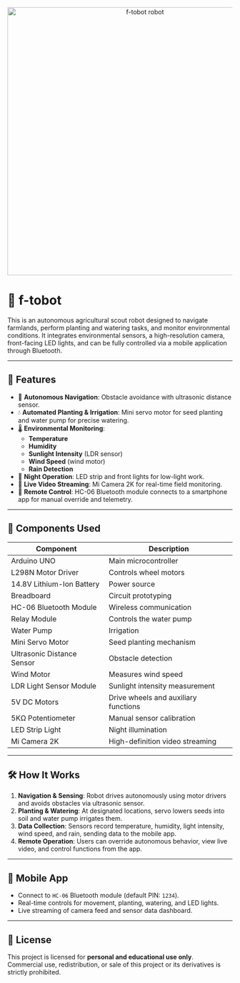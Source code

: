 <p align="center">
  <img src="https://github.com/user-attachments/assets/cbc32974-149c-4d6d-a58e-31533d7be94d" alt="f-tobot robot" style="width:600px; max-width:100%; height:auto;" />
</p>

# 🤖 f-tobot

This is an autonomous agricultural scout robot designed to navigate farmlands, perform planting and watering tasks, and monitor environmental conditions. It integrates environmental sensors, a high-resolution camera, front-facing LED lights, and can be fully controlled via a mobile application through Bluetooth.

---

## 🚀 Features

- 🌾 **Autonomous Navigation**: Obstacle avoidance with ultrasonic distance sensor.  
- 💧 **Automated Planting & Irrigation**: Mini servo motor for seed planting and water pump for precise watering.  
- 🌡️ **Environmental Monitoring**:  
  - **Temperature**  
  - **Humidity**  
  - **Sunlight Intensity** (LDR sensor)  
  - **Wind Speed** (wind motor)  
  - **Rain Detection**  
- 🌙 **Night Operation**: LED strip and front lights for low-light work.  
- 🎥 **Live Video Streaming**: Mi Camera 2K for real-time field monitoring.  
- 📱 **Remote Control**: HC-06 Bluetooth module connects to a smartphone app for manual override and telemetry.  

---

## 🧰 Components Used

| Component                        | Description                         |
|----------------------------------|-------------------------------------|
| Arduino UNO                      | Main microcontroller                |
| L298N Motor Driver               | Controls wheel motors               |
| 14.8V Lithium-Ion Battery        | Power source                        |
| Breadboard                       | Circuit prototyping                 |
| HC-06 Bluetooth Module           | Wireless communication              |
| Relay Module                     | Controls the water pump             |
| Water Pump                       | Irrigation                          |
| Mini Servo Motor                 | Seed planting mechanism             |
| Ultrasonic Distance Sensor       | Obstacle detection                  |
| Wind Motor                       | Measures wind speed                 |
| LDR Light Sensor Module          | Sunlight intensity measurement      |
| 5V DC Motors                     | Drive wheels and auxiliary functions|
| 5KΩ Potentiometer                | Manual sensor calibration           |
| LED Strip Light                  | Night illumination                  |
| Mi Camera 2K                     | High-definition video streaming     |

---

## 🛠️ How It Works

1. **Navigation & Sensing**: Robot drives autonomously using motor drivers and avoids obstacles via ultrasonic sensor.  
2. **Planting & Watering**: At designated locations, servo lowers seeds into soil and water pump irrigates them.  
3. **Data Collection**: Sensors record temperature, humidity, light intensity, wind speed, and rain, sending data to the mobile app.  
4. **Remote Operation**: Users can override autonomous behavior, view live video, and control functions from the app.  

---

## 📱 Mobile App

- Connect to `HC-06` Bluetooth module (default PIN: `1234`).  
- Real-time controls for movement, planting, watering, and LED lights.  
- Live streaming of camera feed and sensor data dashboard.  

---

## 📜 License

This project is licensed for **personal and educational use only**.  
Commercial use, redistribution, or sale of this project or its derivatives is strictly prohibited.
